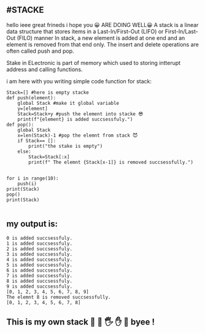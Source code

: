 #STACKE 
-------
hello ieee great frineds i hope you 😀  ARE DOING WELL😀
A stack is a linear data structure that stores items in a Last-In/First-Out (LIFO) or First-In/Last-Out (FILO) manner
In stack, a new element is added at one end and an element is removed from that end only. The insert and delete operations are often called push and pop.

Stake in ELectronic is part of memory which used to storing intterupt address and calling functions.

i am here with you writing simple code function for stack:
```
Stack=[] #here is empty stacke
def push(element):
    global Stack #make it global variable
    y=[element] 
    Stack=Stack+y #push the element into stacke 😎
    print(f"{element} is added succsessfuly.")
def pop():
    global Stack
    x=len(Stack)-1 #pop the elemnt from stack 😈
    if Stack== []:
        print("the stake is empty")
    else:
        Stack=Stack[:x]
        print(f" The elemnt {Stack[x-1]} is removed succsessfully.")
        
        
for i in range(10):   
    push(i)
print(Stack)
pop()
print(Stack)
        
 ```
 my output is:
 ----------
 ```
0 is added succsessfuly.
1 is added succsessfuly.
2 is added succsessfuly.
3 is added succsessfuly.
4 is added succsessfuly.
5 is added succsessfuly.
6 is added succsessfuly.
7 is added succsessfuly.
8 is added succsessfuly.
9 is added succsessfuly.
[0, 1, 2, 3, 4, 5, 6, 7, 8, 9]
The elemnt 8 is removed succsessfully.
[0, 1, 2, 3, 4, 5, 6, 7, 8]
 ```
 
 This is my own stack 👋 🤚 🖐 ✋ 🖖 byee !
 -------------------- 
